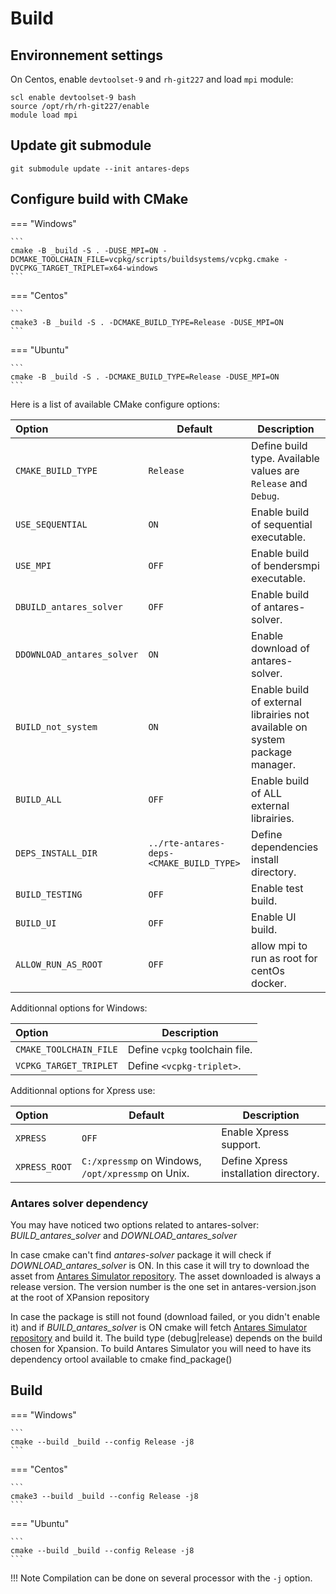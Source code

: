 # Build

## Environnement settings
On Centos, enable `devtoolset-9` and `rh-git227` and load `mpi` module:
```
scl enable devtoolset-9 bash
source /opt/rh/rh-git227/enable
module load mpi
```
## Update git submodule
```
git submodule update --init antares-deps
```
## Configure build with CMake
=== "Windows"

    ```
    cmake -B _build -S . -DUSE_MPI=ON -DCMAKE_TOOLCHAIN_FILE=vcpkg/scripts/buildsystems/vcpkg.cmake -DVCPKG_TARGET_TRIPLET=x64-windows
    ```
=== "Centos"

    ```
    cmake3 -B _build -S . -DCMAKE_BUILD_TYPE=Release -DUSE_MPI=ON
    ```
=== "Ubuntu"

    ```
    cmake -B _build -S . -DCMAKE_BUILD_TYPE=Release -DUSE_MPI=ON
    ```

Here is a list of available CMake configure options:

| Option                     | Default                                  | Description                                                                  |
|:---------------------------|------------------------------------------|------------------------------------------------------------------------------|
| `CMAKE_BUILD_TYPE`         | `Release`                                | Define build type. Available values are `Release` and `Debug`.               |
| `USE_SEQUENTIAL`           | `ON`                                     | Enable build of sequential executable.                                       |
| `USE_MPI`                  | `OFF`                                    | Enable build of bendersmpi executable.                                       |
| `DBUILD_antares_solver`    | `OFF`                                    | Enable build of antares-solver.                                              |
| `DDOWNLOAD_antares_solver` | `ON`                                     | Enable download of antares-solver.                                           |
| `BUILD_not_system`         | `ON`                                     | Enable build of external librairies not available on system package manager. |
| `BUILD_ALL`                | `OFF`                                    | Enable build of ALL external librairies.                                     |
| `DEPS_INSTALL_DIR`         | `../rte-antares-deps-<CMAKE_BUILD_TYPE>` | Define dependencies install directory.                                       |
| `BUILD_TESTING`            | `OFF`                                    | Enable test build.                                                           |
| `BUILD_UI`                 | `OFF`                                    | Enable UI build.                                                             |
| `ALLOW_RUN_AS_ROOT`        | `OFF`                                    | allow mpi to run as root for centOs docker.                                  |

Additionnal options for Windows:

|Option |Description |
|:-------|-------|
|`CMAKE_TOOLCHAIN_FILE`|Define `vcpkg` toolchain file. |
|`VCPKG_TARGET_TRIPLET`|Define `<vcpkg-triplet>`. |

Additionnal options for Xpress use:

|Option | Default|Description |
|:-------|-------|-------|
|`XPRESS`|`OFF`| Enable Xpress support. |
|`XPRESS_ROOT`|`C:/xpressmp` on Windows, `/opt/xpressmp` on Unix. | Define Xpress installation directory. |

### Antares solver dependency
You may have noticed two options related to antares-solver: _BUILD_antares_solver_ and _DOWNLOAD_antares_solver_

In case cmake can't find _antares-solver_ package it will check if _DOWNLOAD_antares_solver_ is ON. In this case it will try 
to download the asset from [Antares Simulator repository](https://github.com/AntaresSimulatorTeam/Antares_Simulator/releases).
The asset downloaded is always a release version. The version number is the one set in antares-version.json at the root of XPansion repository

In case the package is still not found (download failed, or you didn't enable it) and if _BUILD_antares_solver_ is ON cmake will 
fetch [Antares Simulator repository](https://github.com/AntaresSimulatorTeam/Antares_Simulator/) and build it. The build type (debug|release)
depends on the build chosen for Xpansion. To build Antares Simulator you will need to have its dependency ortool
available to cmake find_package()

## Build
=== "Windows"

    ```
    cmake --build _build --config Release -j8
    ```
=== "Centos"

    ```
    cmake3 --build _build --config Release -j8
    ```
=== "Ubuntu"

    ```
    cmake --build _build --config Release -j8
    ```
!!! Note
    Compilation can be done on several processor with the `-j` option.
